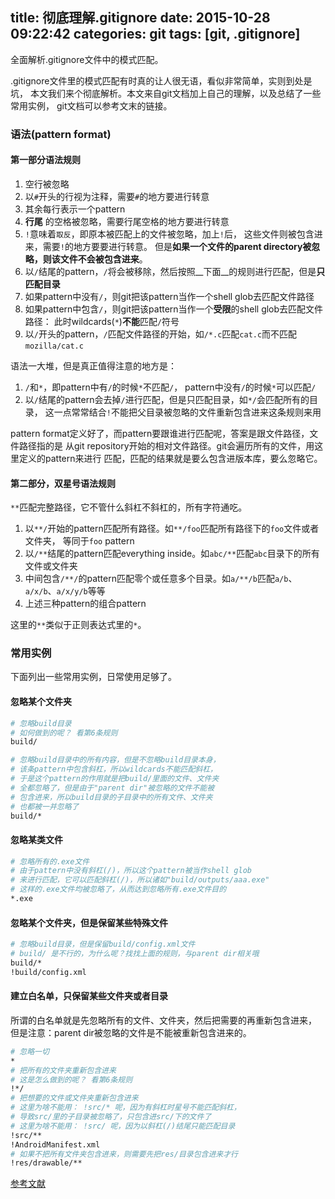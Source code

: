 ﻿title: 彻底理解.gitignore
date: 2015-10-28 09:22:42
categories: git
tags: [git, .gitignore]
---

全面解析.gitignore文件中的模式匹配。

<!-- more -->

.gitignore文件里的模式匹配有时真的让人很无语，看似非常简单，实则到处是坑，
本文我们来个彻底解析。本文来自git文档加上自己的理解，以及总结了一些常用实例，
git文档可以参考文末的链接。

### 语法(pattern format)

#### 第一部分语法规则
1. 空行被忽略
2. 以`#`开头的行视为注释，需要`#`的地方要进行转意
3. 其余每行表示一个pattern
4. **行尾** 的空格被忽略，需要行尾空格的地方要进行转意
5. `!`意味着`取反`，即原本被匹配上的文件被忽略，加上`!`后，
这些文件则被包含进来，需要`!`的地方要要进行转意。
但是**如果一个文件的parent directory被忽略，则该文件不会被包含进来**。
6. 以`/`结尾的pattern，`/`将会被移除，然后按照__下面__的规则进行匹配，但是**只匹配目录**
7. 如果pattern中没有`/`，则git把该pattern当作一个shell glob去匹配文件路径
8. 如果pattern中包含`/`，则git把该pattern当作一个**受限**的shell glob去匹配文件路径：
此时wildcards(`*`)**不能**匹配`/`符号
9. 以`/`开头的pattern，`/`匹配文件路径的开始，如`/*.c`匹配`cat.c`而不匹配`mozilla/cat.c`

语法一大堆，但是真正值得注意的地方是：
1. `/`和`*`，即pattern中有`/`的时候`*`不匹配`/`，
pattern中没有`/`的时候`*`可以匹配`/`
1. 以`/`结尾的pattern会去掉`/`进行匹配，但是只匹配目录，如`*/`会匹配所有的目录，
这一点常常结合`!`不能把父目录被忽略的文件重新包含进来这条规则来用

pattern format定义好了，而pattern要跟谁进行匹配呢，答案是跟文件路径，文件路径指的是
从git repository开始的相对文件路径。git会遍历所有的文件，用这里定义的pattern来进行
匹配，匹配的结果就是要么包含进版本库，要么忽略它。

#### 第二部分，双星号语法规则
`**`匹配完整路径，它不管什么斜杠不斜杠的，所有字符通吃。

1. 以`**/`开始的pattern匹配所有路径。如`**/foo`匹配所有路径下的`foo`文件或者文件夹，
等同于`foo` pattern
2. 以`/**`结尾的pattern匹配everything inside。如`abc/**`匹配`abc`目录下的所有文件或文件夹
3. 中间包含`/**/`的pattern匹配零个或任意多个目录。如`a/**/b`匹配`a/b`、`a/x/b`、`a/x/y/b`等等
4. 上述三种pattern的组合pattern

这里的`**`类似于正则表达式里的`*`。


### 常用实例

下面列出一些常用实例，日常使用足够了。

#### 忽略某个文件夹
```bash
# 忽略build目录
# 如何做到的呢？ 看第6条规则
build/

# 忽略build目录中的所有内容，但是不忽略build目录本身，
# 该条pattern中包含斜杠，所以wildcards不能匹配斜杠，
# 于是这个pattern的作用就是把build/里面的文件、文件夹
# 全都忽略了，但是由于"parent dir"被忽略的文件不能被
# 包含进来，所以build目录的子目录中的所有文件、文件夹
# 也都被一并忽略了
build/*
```

#### 忽略某类文件
```bash
# 忽略所有的.exe文件
# 由于pattern中没有斜杠(/)，所以这个pattern被当作shell glob
# 来进行匹配，它可以匹配斜杠(/)，所以诸如"build/outputs/aaa.exe"
# 这样的.exe文件均被忽略了，从而达到忽略所有.exe文件目的
*.exe
```

#### 忽略某个文件夹，但是保留某些特殊文件
```bash
# 忽略build目录，但是保留build/config.xml文件
# build/ 是不行的，为什么呢？找找上面的规则，与parent dir相关哦
build/*
!build/config.xml
```

#### 建立白名单，只保留某些文件夹或者目录
所谓的白名单就是先忽略所有的文件、文件夹，然后把需要的再重新包含进来，
但是注意：parent dir被忽略的文件是不能被重新包含进来的。
```bash
# 忽略一切
*
# 把所有的文件夹重新包含进来
# 这是怎么做到的呢？ 看第6条规则
!*/
# 把想要的文件或文件夹重新包含进来
# 这里为啥不能用： !src/* 呢，因为有斜杠时星号不能匹配斜杠，
# 导致src/里的子目录被忽略了，只包含进src/下的文件了
# 这里为啥不能用： !src/ 呢，因为以斜杠(/)结尾只能匹配目录
!src/**
!AndroidManifest.xml
# 如果不把所有文件夹包含进来，则需要先把res/目录包含进来才行
!res/drawable/**
```


[参考文献](http://git-scm.com/docs/gitignore)

